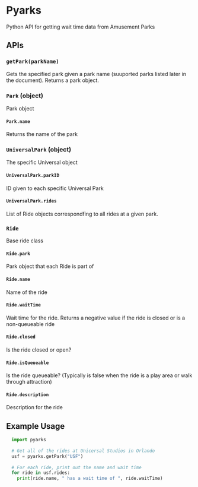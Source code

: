 # Pyarks
Python API for getting wait time data from Amusement Parks

## APIs

### `getPark(parkName)`
Gets the specified park given a park name (suuported parks listed later in the document). Returns a park object.

### `Park` (object)
Park object

#### `Park.name`
Returns the name of the park

### `UniversalPark` (object)
The specific Universal object

#### `UniversalPark.parkID`
ID given to each specific Universal Park

#### `UniversalPark.rides`
List of Ride objects correspondfing to all rides at a given park. 

### `Ride`
Base ride class

#### `Ride.park`
Park object that each Ride is part of

#### `Ride.name`
Name of the ride

#### `Ride.waitTime`
Wait time for the ride. Returns a negative value if the ride is closed or is a non-queueable ride

#### `Ride.closed`
Is the ride closed or open?

#### `Ride.isQueueable`
Is the ride queueable? (Typically is false when the ride is a play area or walk through attraction)

#### `Ride.description`
Description for the ride

## Example Usage
```python
  import pyarks
  
  # Get all of the rides at Unicersal Studios in Orlando
  usf = pyarks.getPark("USF")
  
  # For each ride, print out the name and wait time
  for ride in usf.rides:
    print(ride.name, " has a wait time of ", ride.waitTime)
```
